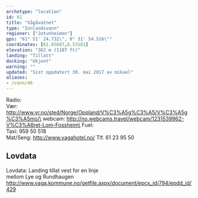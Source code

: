 ```yaml
---
archetype: "location"
id: 61
title: "Vågåvatnet"
type: "Innlandsvann"
regioner: ["Jotunheimen"]
gps: "61° 51' 24.732\", 8° 31' 54.516\""
coordinates: [61.85687,8.53181]
elevation: "362 m (1187 ft)"
landing: "Tillatt"
docking: "Ukjent"
warning: ""
updated: "Sist oppdatert 30. mai 2017 av mikael"
aliases:
- /vann/46
---
```


Radio:\
Vær: http://www.yr.no/sted/Norge/Oppland/V%C3%A5g%C3%A5/V%C3%A5g%C3%A5mo/\
webcam: http://no.webcams.travel/webcam/1231539962-V%C3%A6ret-Lom-Fossheim\
Fuel:\
Taxi:   959 50 518\
Mat/Seng: http://www.vagahotel.no/   Tlf. 61 23 95 50

## Lovdata

Lovdata: Landing tillat vest for en linje\
mellom Lye og Rundhaugen\
http://www.vaga.kommune.no/getfile.aspx/document/epcx_id/794/epdd_id/429

